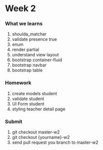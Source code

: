 # Week 2
### What we learns
1. shoulda_matcher
2. validate presence true
3. enum
4. render partial
5. understand view layout
6. bootstrap container-fluid
7. bootstrap navbar
8. bootstrap table

### Homework
1. create models student
2. validate student
3. UI Form student
4. styling teacher detail page

### Submit

1. git checkout master-w2
2. git checkout {yourname}-w2
3. send pull request you branch to master-w2

